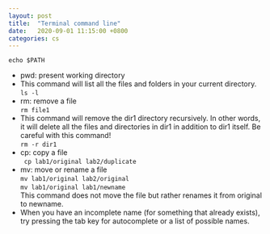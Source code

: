 ```yaml
---
layout: post
title:  "Terminal command line"
date:   2020-09-01 11:15:00 +0800
categories: cs
---
```

```echo $PATH```  
+ pwd: present working directory  
+ This command will list all the files and folders in your current directory.  
```ls -l```  
+ rm: remove a file  
  ```rm file1```
+  This command will remove the dir1 directory recursively. In other words, it will delete all the files and directories in dir1 in addition to dir1 itself. Be careful with this command!  
  ```rm -r dir1```
+ cp: copy a file  
 ``` cp lab1/original lab2/duplicate```  
 + mv: move or rename a file  
  ```mv lab1/original lab2/original```  
 ```mv lab1/original lab1/newname```  
This command does not move the file but rather renames it from original to newname.
+ When you have an incomplete name (for something that already exists), try pressing the tab key for autocomplete or a list of possible names.